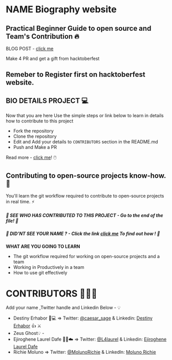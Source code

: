 # NAME Biography website
## Practical Beginner Guide to open source and Team's Contribution 🔥
BLOG POST - [click me](https://caesarsage.hashnode.dev/practical-collaborative-strategy-for-teams-and-open-source-enthusiasts-with-git)


Make 4 PR and get a gift from hacktoberfest 
## Remeber to Register first on hacktoberfest website.


## BIO DETAILS PROJECT 💻

Now that you are here Use the simple steps or link below to learn in details how to contribute to this project
- Fork the repository 
- Clone the repository
- Edit and Add your details to `CONTRIBUTORS` section in the README.md
- Push and Make a PR 


Read more - [click me](https://caesarsage.hashnode.dev/practical-collaborative-strategy-for-teams-and-open-source-enthusiasts-with-git)! 🖱️


## Contributing to open-source projects know-how. 🚀

You'll learn the git workflow required to contribute to open-source projects in real time. ⚡


##### 👀 _SEE WHO HAS CONTRIBUTED TO THIS PROJECT - Go to the end of the file!_ 👀

##### 👀 _DID'NT SEE YOUR NAME ? - Click the link [click me](https://caesarsage.hashnode.dev/practical-collaborative-strategy-for-teams-and-open-source-enthusiasts-with-git) To find out how !_ 👀

**WHAT ARE YOU GOING TO LEARN**

- The git workflow required for working on open-source projects and a team
- Working in Productively in a team
- How to use git effectively


# CONTRIBUTORS 🧑‍🤝‍🧑

Add your name ,Twitter handle and Linkedin Below - 💡

- Destiny Erhabor 🚀💻 => Twitter: [@caesar_sage](https://twitter.com/caesar_sage) & Linkedin: [Destiny Erhabor](https://linkedin.com/in/destiny-erhabor) 👍 ⚔️
- Zeus Ghost💡 -
- Ejiroghene Laurel Dafe :woman_technologist::cloud: => Twitter: [@L4laurel](https://twitter.com/L4laurel) & Linkedin: [Ejiroghene Laurel Dafe](https://linkedin.com/in/ejiroghenelaureldafe)
- Richie Moluno => Twitter: [@MolunoRichie](https://twitter.com/MolunoRichie) & Linkedln: [Moluno Richie](https://www.linkedin.com/in/richie-moluno-077892196/)
 
